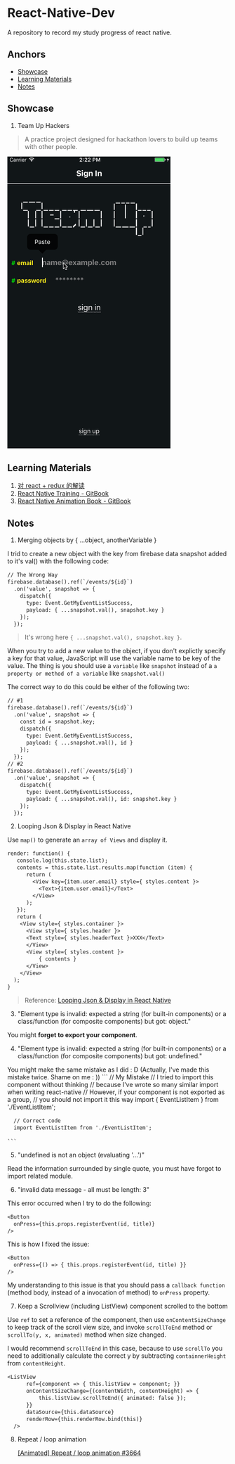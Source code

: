 # React-Native-Dev
A repository to record my study progress of react native.

## Anchors

- [Showcase](https://github.com/cheng-kang/React-Native-Dev#showcase)
- [Learning Materials](https://github.com/cheng-kang/React-Native-Dev#learning-materials)
- [Notes](https://github.com/cheng-kang/React-Native-Dev#notes)

## Showcase

1. Team Up Hackers

> A practice project designed for hackathon lovers to build up teams with other people.

![](https://raw.githubusercontent.com/cheng-kang/React-Native-Dev/master/Screenshots/TeamUp-1.gif)

## Learning Materials

1. [对 react + redux 的解读](https://github.com/bailicangdu/react-pxq)
2. [React Native Training - GitBook](https://www.gitbook.com/book/unbug/react-native-training/details)
3. [React Native Animation Book - GitBook](http://browniefed.com/react-native-animation-book/)

## Notes

1. Merging objects by { ...object, anotherVariable }

  I trid to create a new object with the key from firebase data snapshot added to it's val() with the following code:
  
  ```
  // The Wrong Way
  firebase.database().ref(`/events/${id}`)
    .on('value', snapshot => {
      dispatch({ 
        type: Event.GetMyEventListSuccess, 
        payload: { ...snapshot.val(), snapshot.key } 
      });
    });
  ```
  > It's wrong here `{ ...snapshot.val(), snapshot.key }`.
  
  When you try to add a new value to the object, if you don't explictly specify a key for that value, JavaScript will use the variable name to be key of the value. The thing is you should use a `variable` like `snapshot` instead of a `a property or method of a variable` like `snapshot.val()`
  
  The correct way to do this could be either of the following two:
  
  ```
  // #1
  firebase.database().ref(`/events/${id}`)
    .on('value', snapshot => {
      const id = snapshot.key;
      dispatch({ 
        type: Event.GetMyEventListSuccess, 
        payload: { ...snapshot.val(), id } 
      });
    });
  // #2
  firebase.database().ref(`/events/${id}`)
    .on('value', snapshot => {
      dispatch({ 
        type: Event.GetMyEventListSuccess, 
        payload: { ...snapshot.val(), id: snapshot.key } 
      });
    });
  ```

2. Looping Json & Display in React Native

  Use `map()` to generate an `array of Views` and display it.
  
  ```
  render: function() {
     console.log(this.state.list);
     contents = this.state.list.results.map(function (item) {
        return (
          <View key={item.user.email} style={ styles.content }>
            <Text>{item.user.email}</Text>
          </View>
        );
     });
     return (
      <View style={ styles.container }>
        <View style={ styles.header }>
        <Text style={ styles.headerText }>XXX</Text>
        </View>
        <View style={ styles.content }>
            { contents }
        </View>
      </View>
    );
  }
  ```
  > Reference: [Looping Json & Display in React Native](http://stackoverflow.com/a/34253075/5630767)

3. "Element type is invalid: expected a string (for built-in components) or a class/function (for composite components) but got: object."

  You might **forget to export your component**.
    
4. "Element type is invalid: expected a string (for built-in components) or a class/function (for composite components) but got: undefined."
  
  You might make the same mistake as I did : D (Actually, I've made this mistake twice. Shame on me : ))
    ```
      // My Mistake
      // I tried to import this component without thinking
      // because I've wrote so many similar import when writing react-native
      // However, if your component is not exported as a group,
      // you should not import it this way
      import { EventListItem } from './EventListItem';
      
      // Correct code
      import EventListItem from './EventListItem';
      
    ```

5. "undefined is not an object (evaluating '...')"

  Read the information surrounded by single quote, you must have forgot to import related module.
  
6. "invalid data message - all must be length: 3"

  This error occurred when I try to do the following:
  ```
  <Button
    onPress={this.props.registerEvent(id, title)}
  />
  ```
  This is how I fixed the issue:
  ```
  <Button
    onPress={() => { this.props.registerEvent(id, title) }}
  />
  ```
  My understanding to this issue is that you should pass a `callback function` (method body, instead of a invocation of method) to `onPress` property. 

7. Keep a Scrollview (including ListView) component scrolled to the bottom

  Use `ref` to set a reference of the component, then use `onContentSizeChange` to keep track of the scroll view size, and invoke `scrollToEnd` method or `scrollTo(y, x, animated)` method when size changed.
  
  I would recommend `scrollToEnd` in this case, because to use `scrollTo` you need to additionally calculate the correct y by subtracting `containnerHeight` from `contentHeight`.
  ```
  <ListView 
		ref={component => { this.listView = component; }}
		onContentSizeChange={(contentWidth, contentHeight) => {
			this.listView.scrollToEnd({ animated: false });
		}}
		dataSource={this.dataSource}
		renderRow={this.renderRow.bind(this)}
	/>
  ```

8. Repeat / loop animation

	[[Animated] Repeat / loop animation #3664](https://github.com/facebook/react-native/issues/3664)

